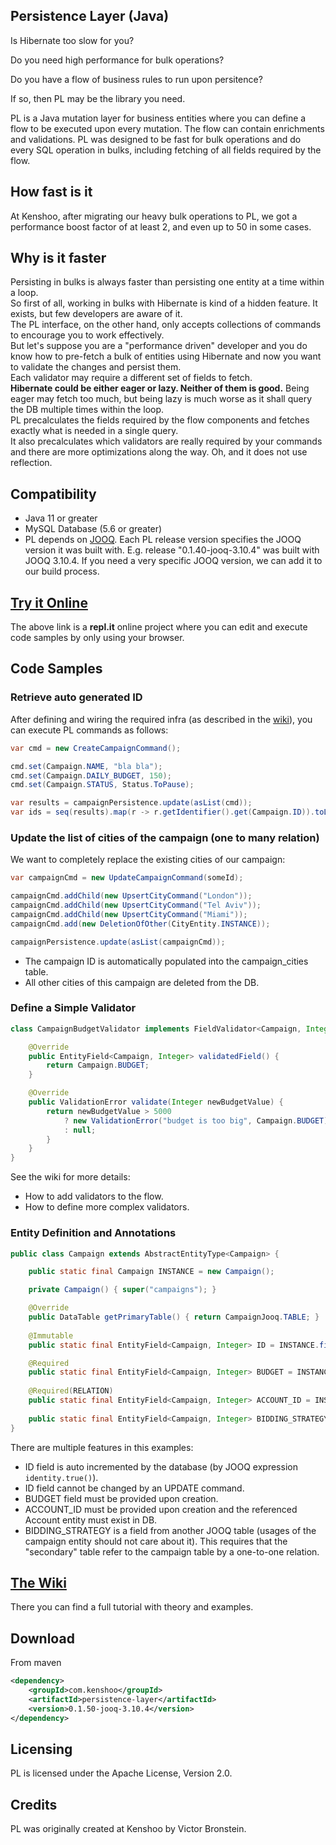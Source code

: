 ## Persistence Layer (Java)

Is Hibernate too slow for you?

Do you need high performance for bulk operations?

Do you have a flow of business rules to run upon persitence?

If so, then PL may be the library you need.

PL is a Java mutation layer for business entities where you can define a flow to be executed upon every mutation.
The flow can contain enrichments and validations.
PL was designed to be fast for bulk operations and do every SQL operation in bulks, including fetching of all fields required by the flow.

## How fast is it

At Kenshoo, after migrating our heavy bulk operations to PL, we got a performance boost factor of at least 2, and even up to 50 in some cases.

## Why is it faster

Persisting in bulks is always faster than persisting one entity at a time within a loop.  
So first of all, working in bulks with Hibernate is kind of a hidden feature. It exists, but few developers are aware of it.  
The PL interface, on the other hand, only accepts collections of commands to encourage you to work effectively.  
But let's suppose you are a "performance driven" developer and you do know how to pre-fetch a bulk of entities using Hibernate and now you want to validate the changes and persist them.  
Each validator may require a different set of fields to fetch.  
**Hibernate could be either eager or lazy. Neither of them is good.** Being eager may fetch too much, but being lazy is much worse as it shall query the DB multiple times within the loop.  
PL precalculates the fields required by the flow components and fetches exactly what is needed in a single query.  
It also precalculates which validators are really required by your commands and there are more optimizations along the way. Oh, and it does not use reflection.

## Compatibility
* Java 11 or greater
* MySQL Database (5.6 or greater)
* PL depends on [JOOQ](https://www.jooq.org). Each PL release version specifies the JOOQ version it was built with. E.g. release "0.1.40-jooq-3.10.4" was built with JOOQ 3.10.4. If you need a very specific JOOQ version, we can add it to our build process.

## [Try it Online](https://repl.it/@GalKoren2/PersistenceLayer#Main.java)

The above link is a **repl.it** online project where you can edit and execute code samples by only using your browser.

## Code Samples

### Retrieve auto generated ID
After defining and wiring the required infra (as described in the [wiki](https://github.com/kenshoo/persistence-layer/wiki/Setting-up-an-Entity-Persistence)), you can execute PL commands as follows:
```java
var cmd = new CreateCampaignCommand();

cmd.set(Campaign.NAME, "bla bla");
cmd.set(Campaign.DAILY_BUDGET, 150);
cmd.set(Campaign.STATUS, Status.ToPause);

var results = campaignPersistence.update(asList(cmd));
var ids = seq(results).map(r -> r.getIdentifier().get(Campaign.ID)).toList();
```

### Update the list of cities of the campaign (one to many relation)

We want to completely replace the existing cities of our campaign:

```java
var campaignCmd = new UpdateCampaignCommand(someId);

campaignCmd.addChild(new UpsertCityCommand("London"));
campaignCmd.addChild(new UpsertCityCommand("Tel Aviv"));
campaignCmd.addChild(new UpsertCityCommand("Miami"));
campaignCmd.add(new DeletionOfOther(CityEntity.INSTANCE));

campaignPersistence.update(asList(campaignCmd));
```
* The campaign ID is automatically populated into the campaign_cities table.
* All other cities of this campaign are deleted from the DB.

### Define a Simple Validator

```java
class CampaignBudgetValidator implements FieldValidator<Campaign, Integer> {

    @Override
    public EntityField<Campaign, Integer> validatedField() {
        return Campaign.BUDGET;
    }

    @Override
    public ValidationError validate(Integer newBudgetValue) {
        return newBudgetValue > 5000
            ? new ValidationError("budget is too big", Campaign.BUDGET)
            : null;
        }
    }
}
```
See the wiki for more details:
* How to add validators to the flow.
* How to define more complex validators.

### Entity Definition and Annotations

```java
public class Campaign extends AbstractEntityType<Campaign> {

    public static final Campaign INSTANCE = new Campaign();

    private Campaign() { super("campaigns"); }

    @Override
    public DataTable getPrimaryTable() { return CampaignJooq.TABLE; }
    
    @Immutable
    public static final EntityField<Campaign, Integer> ID = INSTANCE.field(CampaignJooq.TABLE.id.identity(true));

    @Required
    public static final EntityField<Campaign, Integer> BUDGET = INSTANCE.field(CampaignJooq.TABLE.budget);
    
    @Required(RELATION)
    public static final EntityField<Campaign, Integer> ACCOUNT_ID = INSTANCE.field(CampaignJooq.TABLE.account_id);
    
    public static final EntityField<Campaign, Integer> BIDDING_STRATEGY = INSTANCE.field(CampaignBiddingStrategy.TABLE.strategy_type);
}
```

There are multiple features in this examples:
* ID field is auto incremented by the database (by JOOQ expression ```identity.true()```).
* ID field cannot be changed by an UPDATE command.
* BUDGET field must be provided upon creation.
* ACCOUNT_ID must be provided upon creation and the referenced Account entity must exist in DB.
* BIDDING_STRATEGY is a field from another JOOQ table (usages of the campaign entity should not care about it). This requires that the "secondary" table refer to the campaign table by a one-to-one relation.

## [The Wiki](https://github.com/kenshoo/persistence-layer/wiki)

There you can find a full tutorial with theory and examples.

## Download

From maven
```xml
<dependency>
    <groupId>com.kenshoo</groupId>
    <artifactId>persistence-layer</artifactId>
    <version>0.1.50-jooq-3.10.4</version>
</dependency>
```

## Licensing

PL is licensed under the Apache License, Version 2.0.

## Credits

PL was originally created at Kenshoo by Victor Bronstein.

